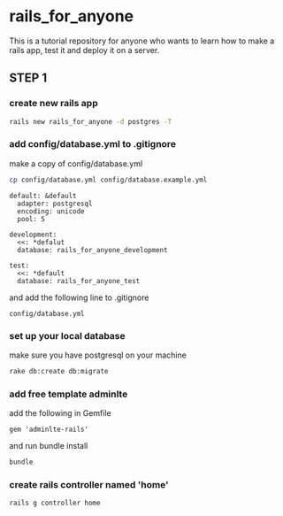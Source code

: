 # rails_for_anyone

This is a tutorial repository for anyone who wants to learn how to make a rails app, test it and deploy it on a server.

## STEP 1

### create new rails app
```bash
rails new rails_for_anyone -d postgres -T
```

### add config/database.yml to .gitignore

 make a copy of config/database.yml
```bash
cp config/database.yml config/database.example.yml
```

```
default: &default
  adapter: postgresql
  encoding: unicode
  pool: 5

development:
  <<: *defalut
  database: rails_for_anyone_development

test:
  <<: *default
  database: rails_for_anyone_test
```



and add the following line to .gitignore
```
config/database.yml
```

### set up your local database
make sure you have postgresql on your machine
```bash
rake db:create db:migrate
```


### add free template adminlte

add the following in Gemfile
```
gem 'adminlte-rails'
```

and run bundle install

```bash
bundle
```

### create rails controller named 'home'
```bash
rails g controller home
```

